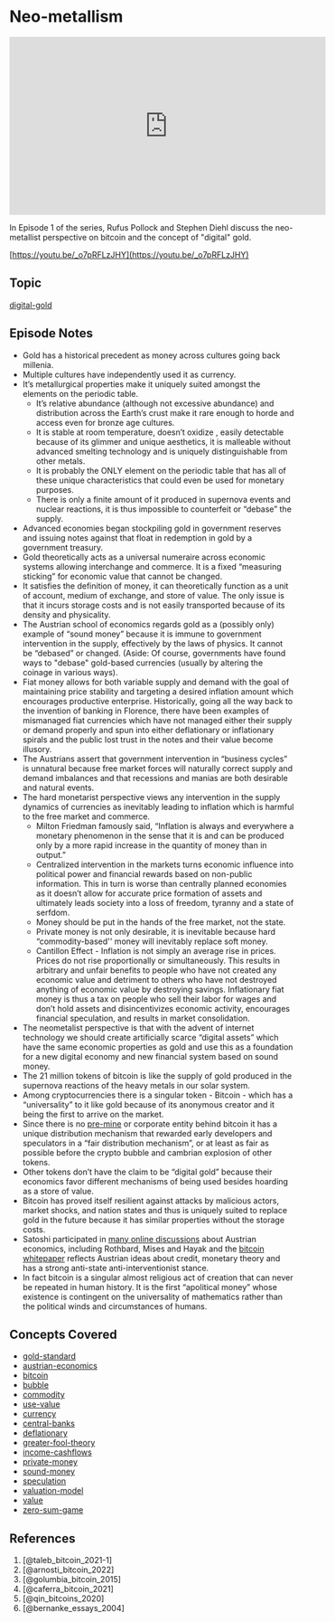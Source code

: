 # Neo-metallism

<iframe width="560" height="315" src="https://www.youtube.com/embed/_o7pRFLzJHY" title="YouTube video player" frameborder="0" allow="accelerometer; autoplay; clipboard-write; encrypted-media; gyroscope; picture-in-picture" allowfullscreen></iframe>


In Episode 1 of the series, Rufus Pollock and Stephen Diehl discuss the neo-metallist perspective on bitcoin and the concept of "digital" gold.

[https://youtu.be/_o7pRFLzJHY](https://youtu.be/_o7pRFLzJHY)

## Topic

[digital-gold](../claims/digital-gold.md)

## Episode Notes
-   Gold has a historical precedent as money across cultures going back millenia. 
-   Multiple cultures have independently used it as currency.
-   It’s metallurgical properties make it uniquely suited amongst the elements on the periodic table.
	-   It’s relative abundance (although not excessive abundance) and distribution across the Earth’s crust make it rare enough to horde and access even for bronze age cultures.
	-   It is stable at room temperature, doesn’t oxidize , easily detectable because of its glimmer and unique aesthetics, it is malleable without advanced smelting technology and is uniquely distinguishable from other metals.
	-   It is probably the ONLY element on the periodic table that has all of these unique characteristics that could even be used for monetary purposes.
	-   There is only a finite amount of it produced in supernova events and nuclear reactions, it is thus impossible to counterfeit or “debase” the supply. 
-   Advanced economies began stockpiling gold in government reserves and issuing notes against that float in redemption in gold by a government treasury.
-   Gold theoretically acts as a universal numeraire across economic systems allowing interchange and commerce. It is a fixed “measuring sticking” for economic value that cannot be changed.
-   It satisfies the definition of money, it can theoretically function as a unit of account, medium of exchange, and store of value. The only issue is that it incurs storage costs and is not easily transported because of its density and physicality.
-   The Austrian school of economics regards gold as a (possibly only) example of “sound money” because it is immune to government intervention in the supply, effectively by the laws of physics. It cannot be “debased” or changed. (Aside: Of course, governments have found ways to "debase" gold-based currencies (usually by altering the coinage in various ways).
-   Fiat money allows for both variable supply and demand with the goal of maintaining price stability and targeting a desired inflation amount which encourages productive enterprise. Historically, going all the way back to the invention of banking in Florence, there have been examples of mismanaged fiat currencies which have not managed either their supply or demand properly and spun into either deflationary or inflationary spirals and the public lost trust in the notes and their value become illusory. 
-   The Austrians assert that government intervention in “business cycles” is unnatural because free market forces will naturally correct supply and demand imbalances and that recessions and manias are both desirable and natural events. 
-   The hard monetarist perspective views any intervention in the supply dynamics of currencies as inevitably leading to inflation which is harmful to the free market and commerce.
	-   Milton Friedman famously said, “Inflation is always and everywhere a monetary phenomenon in the sense that it is and can be produced only by a more rapid increase in the quantity of money than in output.”
	-   Centralized intervention in the markets turns economic influence into political power and financial rewards based on non-public information. This in turn is worse than centrally planned economies as it doesn’t allow for accurate price formation of assets and ultimately leads society into a loss of freedom, tyranny and a state of serfdom.
	-   Money should be put in the hands of the free market, not the state.
	-   Private money is not only desirable, it is inevitable because hard “commodity-based'' money will inevitably replace soft money.
	-   Cantillon Effect - Inflation is not simply an average rise in prices. Prices do not rise proportionally or simultaneously. This results in arbitrary and unfair benefits to people who have not created any economic value and detriment to others who have not destroyed anything of economic value by destroying savings. Inflationary fiat money is thus a tax on people who sell their labor for wages and don’t hold assets and disincentivizes economic activity, encourages financial speculation, and results in market consolidation.
-   The neometalist perspective is that with the advent of internet technology we should create artificially scarce “digital assets” which have the same economic properties as gold and use this as a foundation for a new digital economy and new financial system based on sound money.
-   The 21 million tokens of bitcoin is like the supply of gold produced in the supernova reactions of the heavy metals in our solar system.
-   Among cryptocurrencies there is a singular token - Bitcoin - which has a “universality” to it like gold because of its anonymous creator and it being the first to arrive on the market.
-   Since there is no [pre-mine](../concepts/pre-mine.md) or corporate entity behind bitcoin it has a unique distribution mechanism that rewarded early developers and speculators in a “fair distribution mechanism”, or at least as fair as possible before the crypto bubble and cambrian explosion of other tokens.
-   Other tokens don’t have the claim to be “digital gold” because their economics favor different mechanisms of being used besides hoarding as a store of value.
-   Bitcoin has proved itself resilient against attacks by malicious actors, market shocks, and nation states and thus is uniquely suited to replace gold in the future because it has similar properties without the storage costs. 
-   Satoshi participated in [many online discussions](https://bitcointalk.org/index.php?topic=583.0) about Austrian economics, including Rothbard, Mises and Hayak and the [bitcoin whitepaper](https://bitcoin.org/bitcoin.pdf) reflects Austrian ideas about credit, monetary theory and has a strong anti-state anti-interventionist stance.
-   In fact bitcoin is a singular almost religious act of creation that can never be repeated in human history. It is the first “apolitical money” whose existence is contingent on the universality of mathematics rather than the political winds and circumstances of humans.


## Concepts Covered

* [gold-standard](../concepts/gold-standard.md)
* [austrian-economics](../concepts/ideologies/austrian-economics.md)
* [bitcoin](../concepts/bitcoin.md)
* [bubble](../concepts/bubble.md)
* [commodity](../concepts/commodity.md)
* [use-value](../concepts/use-value.md)
* [currency](../concepts/currency.md)
* [central-banks](../concepts/central-banks.md)
* [deflationary](../concepts/deflationary.md)
* [greater-fool-theory](../concepts/greater-fool-theory.md)
* [income-cashflows](../concepts/income-cashflows.md)
* [private-money](../concepts/private-money.md)
* [sound-money](../concepts/sound-money.md)
* [speculation](../concepts/speculation.md)
* [valuation-model](../claims/valuation-model.md)
* [value](../concepts/value.md)
* [zero-sum-game](../concepts/zero-sum-game.md)

## References

1. [@taleb_bitcoin_2021-1]
2. [@arnosti_bitcoin_2022]
3. [@golumbia_bitcoin_2015]
4. [@caferra_bitcoin_2021]
5. [@qin_bitcoins_2020]
6. [@bernanke_essays_2004]